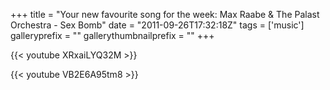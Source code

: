 +++
title = "Your new favourite song for the week: Max Raabe & The Palast Orchestra - Sex Bomb"
date = "2011-09-26T17:32:18Z"
tags = ['music']
galleryprefix = ""
gallerythumbnailprefix = ""
+++

{{< youtube XRxaiLYQ32M >}}

{{< youtube VB2E6A95tm8 >}}

